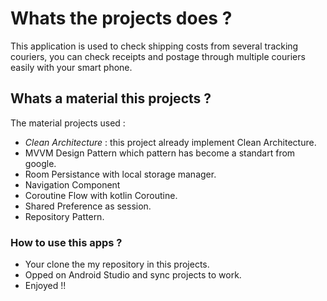 # Whats the projects does ? 
This application is used to check shipping costs from several tracking couriers, you can check receipts and postage through multiple couriers easily with your smart phone.
## Whats a material this projects ? 
The material projects used :
* *Clean Architecture* : this project already implement Clean Architecture. 
* MVVM Design Pattern which pattern has become a standart from google.
* Room Persistance with local storage manager.
* Navigation Component 
* Coroutine Flow with kotlin Coroutine.
* Shared Preference as session.
* Repository Pattern.

### How to use this apps ? 
* Your clone the my repository in this projects.
* Opped on Android Studio and sync projects to work.
* Enjoyed !!
